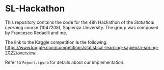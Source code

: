 # SL-Hackathon

This repository contains the code for the 48h Hackathon of the *Statistical Learning* course (1047208), Sapienza University. The group was composed by Francesco Redaelli and me.

The link to the Kaggle competition is the following: https://www.kaggle.com/competitions/statistical-learning-sapienza-spring-2022/overview

Refer to `Report.ipynb` for details about our implementation.
